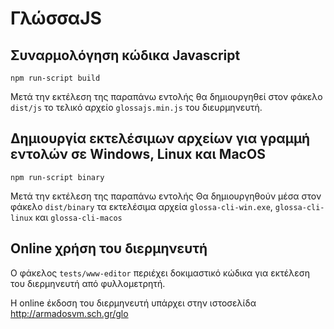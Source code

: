 # ΓλώσσαJS

## Συναρμολόγηση κώδικα Javascript 
```
npm run-script build
```
Μετά την εκτέλεση της παραπάνω εντολής θα δημιουργηθεί στον φάκελο `dist/js` το τελικό αρχείο `glossajs.min.js` του διευρμηνευτή.

## Δημιουργία εκτελέσιμων αρχείων για γραμμή εντολών σε Windows, Linux και MacOS
```
npm run-script binary
```
Μετά την εκτέλεση της παραπάνω εντολής Θα δημιουργηθούν μέσα στον φάκελο `dist/binary` τα εκτελέσιμα αρχεία `glossa-cli-win.exe`, `glossa-cli-linux` και `glossa-cli-macos`

## Online χρήση του διερμηνευτή 

Ο φάκελος `tests/www-editor` περιέχει δοκιμαστικό κώδικα για εκτέλεση του διερμηνευτή από φυλλομετρητή.

Η online έκδοση του διερμηνευτή υπάρχει στην ιστοσελίδα http://armadosvm.sch.gr/glo 
